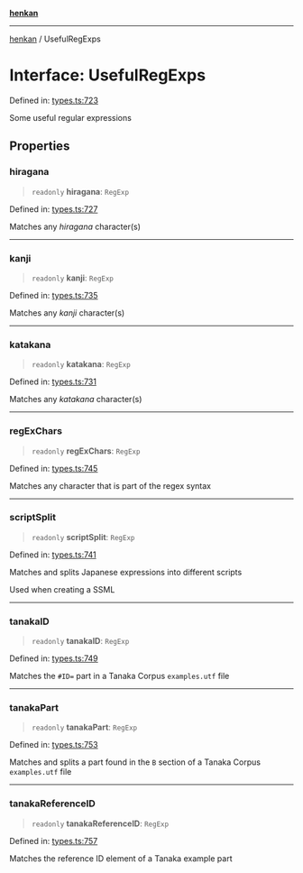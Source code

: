 [**henkan**](../README.md)

***

[henkan](../README.md) / UsefulRegExps

# Interface: UsefulRegExps

Defined in: [types.ts:723](https://github.com/Ronokof/Henkan/blob/17544df04e711a7f1119a1cdd6fdf0d29ac91844/src/types.ts#L723)

Some useful regular expressions

## Properties

### hiragana

> `readonly` **hiragana**: `RegExp`

Defined in: [types.ts:727](https://github.com/Ronokof/Henkan/blob/17544df04e711a7f1119a1cdd6fdf0d29ac91844/src/types.ts#L727)

Matches any *hiragana* character(s)

***

### kanji

> `readonly` **kanji**: `RegExp`

Defined in: [types.ts:735](https://github.com/Ronokof/Henkan/blob/17544df04e711a7f1119a1cdd6fdf0d29ac91844/src/types.ts#L735)

Matches any *kanji* character(s)

***

### katakana

> `readonly` **katakana**: `RegExp`

Defined in: [types.ts:731](https://github.com/Ronokof/Henkan/blob/17544df04e711a7f1119a1cdd6fdf0d29ac91844/src/types.ts#L731)

Matches any *katakana* character(s)

***

### regExChars

> `readonly` **regExChars**: `RegExp`

Defined in: [types.ts:745](https://github.com/Ronokof/Henkan/blob/17544df04e711a7f1119a1cdd6fdf0d29ac91844/src/types.ts#L745)

Matches any character that is part of the regex syntax

***

### scriptSplit

> `readonly` **scriptSplit**: `RegExp`

Defined in: [types.ts:741](https://github.com/Ronokof/Henkan/blob/17544df04e711a7f1119a1cdd6fdf0d29ac91844/src/types.ts#L741)

Matches and splits Japanese expressions into different scripts

Used when creating a SSML

***

### tanakaID

> `readonly` **tanakaID**: `RegExp`

Defined in: [types.ts:749](https://github.com/Ronokof/Henkan/blob/17544df04e711a7f1119a1cdd6fdf0d29ac91844/src/types.ts#L749)

Matches the `#ID=` part in a Tanaka Corpus `examples.utf` file

***

### tanakaPart

> `readonly` **tanakaPart**: `RegExp`

Defined in: [types.ts:753](https://github.com/Ronokof/Henkan/blob/17544df04e711a7f1119a1cdd6fdf0d29ac91844/src/types.ts#L753)

Matches and splits a part found in the `B` section of a Tanaka Corpus `examples.utf` file

***

### tanakaReferenceID

> `readonly` **tanakaReferenceID**: `RegExp`

Defined in: [types.ts:757](https://github.com/Ronokof/Henkan/blob/17544df04e711a7f1119a1cdd6fdf0d29ac91844/src/types.ts#L757)

Matches the reference ID element of a Tanaka example part
